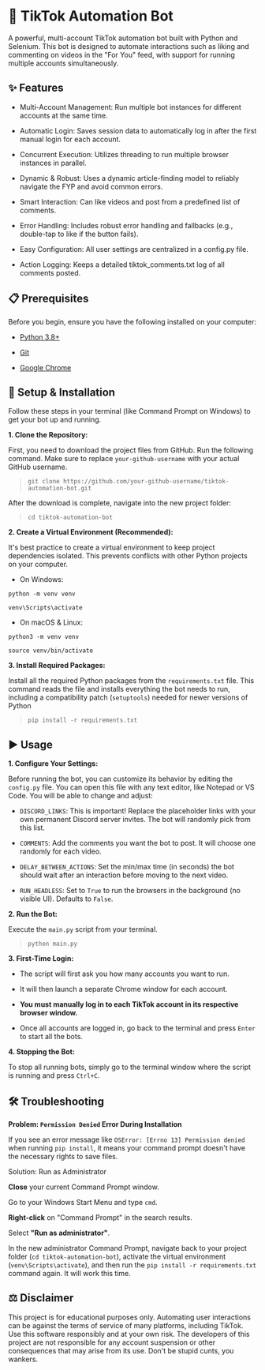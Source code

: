 # 🤖 TikTok Automation Bot
A powerful, multi-account TikTok automation bot built with Python and Selenium. This bot is designed to automate interactions such as liking and commenting on videos in the "For You" feed, with support for running multiple accounts simultaneously.
## ✨ Features
* Multi-Account Management: Run multiple bot instances for different accounts at the same time.

* Automatic Login: Saves session data to automatically log in after the first manual login for each account.

* Concurrent Execution: Utilizes threading to run multiple browser instances in parallel.

* Dynamic & Robust: Uses a dynamic article-finding model to reliably navigate the FYP and avoid common errors.

* Smart Interaction: Can like videos and post from a predefined list of comments.

* Error Handling: Includes robust error handling and fallbacks (e.g., double-tap to like if the button fails).

* Easy Configuration: All user settings are centralized in a config.py file.

* Action Logging: Keeps a detailed tiktok_comments.txt log of all comments posted.
## 📋 Prerequisites
Before you begin, ensure you have the following installed on your computer:

* [Python 3.8+](https://www.python.org/downloads/)

* [Git](https://git-scm.com/downloads)

* [Google Chrome](https://www.google.com/chrome/)

## 🚀 Setup & Installation
Follow these steps in your terminal (like Command Prompt on Windows) to get your bot up and running.

**1. Clone the Repository:**
   
First, you need to download the project files from GitHub. Run the following command. Make sure to replace `your-github-username` with your actual GitHub username.

> `git clone https://github.com/your-github-username/tiktok-automation-bot.git`

After the download is complete, navigate into the new project folder:

> `cd tiktok-automation-bot`

**2. Create a Virtual Environment (Recommended):**

It's best practice to create a virtual environment to keep project dependencies isolated. This prevents conflicts with other Python projects on your computer.

* On Windows:

`python -m venv venv`

`venv\Scripts\activate`

* On macOS & Linux:

`python3 -m venv venv`

`source venv/bin/activate`

**3. Install Required Packages:**

Install all the required Python packages from the `requirements.txt` file. This command reads the file and installs everything the bot needs to run, including a compatibility patch (`setuptools`) needed for newer versions of Python

> `pip install -r requirements.txt`

## ▶️ Usage
**1. Configure Your Settings:**

Before running the bot, you can customize its behavior by editing the `config.py` file. You can open this file with any text editor, like Notepad or VS Code. You will be able to change and adjust:

* `DISCORD_LINKS`: This is important! Replace the placeholder links with your own permanent Discord server invites. The bot will randomly pick from this list.

* `COMMENTS`: Add the comments you want the bot to post. It will choose one randomly for each video.

* `DELAY_BETWEEN_ACTIONS`: Set the min/max time (in seconds) the bot should wait after an interaction before moving to the next video.

* `RUN_HEADLESS`: Set to `True` to run the browsers in the background (no visible UI). Defaults to `False`.

**2. Run the Bot:**

Execute the `main.py` script from your terminal.

> `python main.py`

**3. First-Time Login:**

* The script will first ask you how many accounts you want to run.

* It will then launch a separate Chrome window for each account.

* **You must manually log in to each TikTok account in its respective browser window.**

* Once all accounts are logged in, go back to the terminal and press `Enter` to start all the bots.

**4. Stopping the Bot:**

To stop all running bots, simply go to the terminal window where the script is running and press `Ctrl+C`.

## 🛠️ Troubleshooting
**Problem: `Permission Denied` Error During Installation**

If you see an error message like `OSError: [Errno 13] Permission denied` when running `pip install`, it means your command prompt doesn't have the necessary rights to save files.

Solution: Run as Administrator

**Close** your current Command Prompt window.

Go to your Windows Start Menu and type `cmd`.

**Right-click** on "Command Prompt" in the search results.

Select **"Run as administrator"**.

In the new administrator Command Prompt, navigate back to your project folder (`cd tiktok-automation-bot`), activate the virtual environment (`venv\Scripts\activate`), and then run the `pip install -r requirements.txt` command again. It will work this time.

## ⚖️ Disclaimer
This project is for educational purposes only. Automating user interactions can be against the terms of service of many platforms, including TikTok. Use this software responsibly and at your own risk. The developers of this project are not responsible for any account suspension or other consequences that may arise from its use. Don't be stupid cunts, you wankers. 
